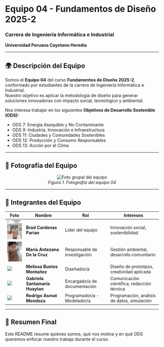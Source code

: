 
# Equipo 04 - Fundamentos de Diseño 2025-2  
### Carrera de Ingeniería Informática e Industrial  
**Universidad Peruana Cayetano Heredia**

---

## 🌍 Descripción del Equipo  
Somos el **Equipo 04** del curso **Fundamentos de Diseño 2025-2**, conformado por estudiantes de la carrera de Ingeniería Informática e Industrial.  
Nuestro objetivo es aplicar la metodología de diseño para generar soluciones innovadoras con impacto social, tecnológico y ambiental.  

Nos interesa trabajar en los siguientes **Objetivos de Desarrollo Sostenible (ODS):** 
 
- ODS 7: Energía Asequible y No Contaminante 
- ODS 9: Industria, Innovación e Infraestructura  
- ODS 11: Ciudades y Comunidades Sostenibles
- ODS 12: Producción y Consumo Responsables 
- ODS 13: Acción por el Clima  

---

## 📸 Fotografía del Equipo  
<p align="center">
  <img src="/Recursos/Imágenes/equipo.png" alt="Foto grupal del equipo" width="500"/><br>
  <em>Figura 1. Fotografía del equipo 04</em>
</p>

---

## 👥 Integrantes del Equipo  

| Foto | Nombre | Rol | Intereses |
|------|--------|-----|-----------|
| <img src="https://github.com/BeyondNate/Grupo_4_Fundamentos_disenao/blob/main/Recursos/imagenes/Brad.jpeg" width="90"/> | **Brad Cardenas Parian** | Líder del equipo | Innovación social, sostenibilidad |
| <img src="https://github.com/BeyondNate/Grupo_4_Fundamentos_disenao/blob/main/Recursos/imagenes/Imagen%20de%20WhatsApp%202025-08-25%20a%20las%2012.01.22_0099701d.jpg" width="90"/> | **María Antezana De la Cruz** | Responsable de investigación | Gestión ambiental, desarrollo comunitario |
| <img src="/Recursos/Imágenes/integrante1.png" width="90"/> | **Melissa Bustos Montañez** | Diseñador/a | Diseño de prototipos, creatividad aplicada |
| <img src="/Recursos/Imágenes/integrante2.png" width="90"/> | **Gabriela Santamaría Huaytan** | Encargado/a de documentación | Comunicación científica, redacción técnica |
| <img src="/Recursos/Imágenes/integrante1.png" width="90"/> | **Rodrigo Asmat Mendoza** | Programador/a - Modelador/a | Programación, análisis de datos, simulación |

---

## 📌 Resumen Final  
Este README resume quiénes somos, qué nos motiva y en qué ODS queremos enfocar nuestro trabajo durante el curso.  
